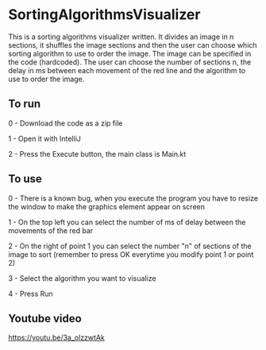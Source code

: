 # SortingAlgorithmsVisualizer
This is a sorting algorithms visualizer written. It divides an image in n sections, it shuffles the image sections and then the user can choose which sorting algorithm to use to order the image.
The image can be specified in the code (hardcoded).
The user can choose the number of sections n, the delay in ms between each movement of the red line and the algorithm to use to order the image.

## To run
0 - Download the code as a zip file

1 - Open it with IntelliJ

2 - Press the Execute button, the main class is Main.kt

## To use
0 - There is a known bug, when you execute the program you have to resize the window to make the graphics element appear on screen

1 - On the top left you can select the number of ms of delay between the movements of the red bar

2 - On the right of point 1 you can select the number "n" of sections of the image to sort (remember to press OK everytime you modify point 1 or point 2)

3 - Select the algorithm you want to visualize

4 - Press Run

## Youtube video
https://youtu.be/3a_olzzwtAk

